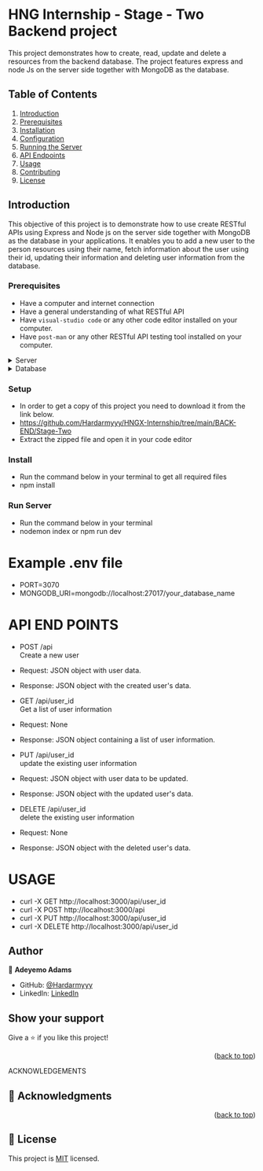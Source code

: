 # HNG Internship - Stage - Two Backend project

This project demonstrates how to create, read, update and delete a resources from the backend database. The project features express and node Js  on the server side together with MongoDB as the database.

## Table of Contents

1. [Introduction](#introduction)
2. [Prerequisites](#prerequisites)
3. [Installation](#installation)
4. [Configuration](#configuration)
5. [Running the Server](#running-the-server)
6. [API Endpoints](#api-endpoints)
7. [Usage](#usage)
8. [Contributing](#contributing)
9. [License](#license)

## Introduction

This objective of this project is to demonstrate how to use create RESTful APIs using Express and Node js on the server side together with MongoDB as the database in your applications. It enables you to add a new user to the person resources using their name, fetch information about the user using their id, updating their information and deleting user information from the database.

### Prerequisites
- Have a computer and internet connection
- Have a general understanding of what RESTful API
- Have `visual-studio code` or any other code editor installed on your computer.
- Have `post-man` or any other RESTful API testing tool installed on your computer.

<details>
  <summary> Server </summary>
  <ul>
    <li><a href="https://nodejs.org/"> Node </a></li>
  </ul>
</details>

<details>
<summary> Database </summary>
  <ul>
    <li><a href="https://www.mongodb.com/"> MongoDB </a></li>
  </ul>
</details>

### Setup
- In order to get a copy of this project you need to download it from the link below.
- <a> https://github.com/Hardarmyyy/HNGX-Internship/tree/main/BACK-END/Stage-Two </a>
- Extract the zipped file and open it in your code editor

### Install
- Run the command below in your terminal to get all required files 
- npm install

### Run Server
- Run the command below in your terminal
- nodemon index or npm run dev


# Example .env file
- PORT=3070
- MONGODB_URI=mongodb://localhost:27017/your_database_name

# API END POINTS

- POST /api  
<a> Create a new user </a>

- Request: JSON object with user data.
- Response: JSON object with the created user's data.

- GET  /api/user_id  
<a> Get a list of user information </a>

- Request: None
- Response: JSON object containing a list of user information.

- PUT /api/user_id  
<a> update the existing user information </a>

- Request: JSON object with user data to be updated.
- Response: JSON object with the updated user's data.

- DELETE /api/user_id  
<a> delete the existing user information </a>

- Request: None
- Response: JSON object with the deleted user's data.

# USAGE

- curl -X GET http://localhost:3000/api/user_id
- curl -X POST http://localhost:3000/api
- curl -X PUT http://localhost:3000/api/user_id
- curl -X DELETE http://localhost:3000/api/user_id

## Author

👤 **Adeyemo Adams**

- GitHub: [@Hardarmyyy](https://github.com/Hardarmyyy)
- LinkedIn: [LinkedIn](https://www.linkedin.com/in/adams-adeyemo-0b7a55220)

## Show your support

Give a ⭐️ if you like this project!

<p align="right">(<a href="#readme-top">back to top</a>)</p>

ACKNOWLEDGEMENTS

## 🙏 Acknowledgments <a name="acknowledgements"></a> 

<p align="right">(<a href="#readme-top">back to top</a>)</p>

## 📝 License

This project is [MIT]() licensed.



